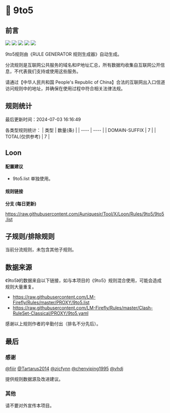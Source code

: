 # 🧸 9to5

## 前言

![](https://shields.io/badge/-移除重复规则-ff69b4) ![](https://shields.io/badge/-DOMAIN与DOMAIN--SUFFIX合并-green) ![](https://shields.io/badge/-DOMAIN--SUFFIX间合并-critical) ![](https://shields.io/badge/-DOMAIN--SUFFIX与DOMAIN--KEYWORD合并-blue) ![](https://shields.io/badge/-IP--CIDR(6)合并-blueviolet) 

9to5规则由《RULE GENERATOR 规则生成器》自动生成。

分流规则是互联网公共服务的域名和IP地址汇总，所有数据均收集自互联网公开信息，不代表我们支持或使用这些服务。

请通过【中华人民共和国 People's Republic of China】合法的互联网出入口信道访问规则中的地址，并确保在使用过程中符合相关法律法规。

## 规则统计

最后更新时间：2024-07-03 16:16:49

各类型规则统计：
| 类型 | 数量(条)  | 
| ---- | ----  |
| DOMAIN-SUFFIX | 7  | 
| TOTAL(仅供参考) | 7  | 


## Loon 

#### 配置建议
- 9to5.list 单独使用。

#### 规则链接
**分支 (每日更新)**

https://raw.githubusercontent.com/Auniquesir/Tool/X/Loon/Rules/9to5/9to5.list











## 子规则/排除规则


当前分流规则，未包含其他子规则。

## 数据来源

《9to5》的数据来自以下链接，如与本项目的《9to5》规则混合使用，可能会造成规则大量重复。

- https://raw.githubusercontent.com/LM-Firefly/Rules/master/PROXY/9to5.list
- https://raw.githubusercontent.com/LM-Firefly/Rules/master/Clash-RuleSet-Classical/PROXY/9to5.yaml


感谢以上规则作者的辛勤付出（排名不分先后）。

## 最后

### 感谢

[@fiiir](https://github.com/fiiir) [@Tartarus2014](https://github.com/Tartarus2014) [@zjcfynn](https://github.com/zjcfynn) [@chenyiping1995](https://github.com/chenyiping1995) [@vhdj](https://github.com/vhdj)

提供规则数据源及改进建议。

### 其他

请不要对外宣传本项目。